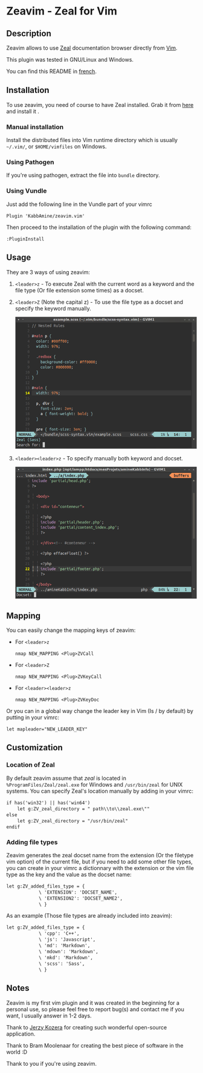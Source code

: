 Zeavim - Zeal for Vim
=====================

Description
-------------

Zeavim allows to use [Zeal](http://zealdocs.org) documentation browser directly from [Vim](http://vim.org).

This plugin was tested in GNU/Linux and Windows.

You can find this README in [french](.various/README-fr.md).


Installation
-------------

To use zeavim, you need of course to have Zeal installed. Grab it from [here](http://zealdocs.org/download.html) and install it .

### Manual installation

Install the distributed files into Vim runtime directory which is usually `~/.vim/`, or `$HOME/vimfiles` on Windows.

### Using Pathogen
If you're using pathogen, extract the file into `bundle` directory.

### Using Vundle
Just add the following line in the Vundle part of your vimrc

	Plugin 'KabbAmine/zeavim.vim'

Then proceed to the installation of the plugin with the following command:

	:PluginInstall


Usage
-----

They are 3 ways of using zeavim:

1.	`<leader>z` - To execute Zeal with the current word as a keyword and the file type (Or file extension some times) as a docset.
2.	`<leader>Z` (Note the capital z) - To use the file type as a docset and specify the keyword manually.

	![Zeavim using &lt;leader&gt;Z](.various/img/leader-Z.jpg)

3.	`<leader><leader>z` - To specify manually both keyword and docset.

	![Zeavim using &lt;leader&gt;&lt;leader&gt;z](.various/img/leader-leader-z.jpg)


Mapping
-------

You can easily change the mapping keys of zeavim:

-	For `<leader>z`

		nmap NEW_MAPPING <Plug>ZVCall

-	For `<leader>Z`

		nmap NEW_MAPPING <Plug>ZVKeyCall

-	For `<leader><leader>z`

		nmap NEW_MAPPING <Plug>ZVKeyDoc

Or you can in a global way change the leader key in Vim (Is / by default) by putting in your vimrc:

	let mapleader="NEW_LEADER_KEY"


Customization
-------------

### Location of Zeal

By default zeavim assume that *zeal* is located in `%ProgramFiles/Zeal/zeal.exe` for Windows and `/usr/bin/zeal` for UNIX systems.
You can specify Zeal's location manually by adding in your vimrc:

	if has('win32') || has('win64')
		let g:ZV_zeal_directory = " path\\to\\zeal.exe\""
	else
		let g:ZV_zeal_directory = "/usr/bin/zeal"
	endif

### Adding file types

Zeavim generates the zeal docset name from the extension (Or the filetype vim option) of the current file, but if you need to add some other file types, you can create in your vimrc a dictionnary with the extension or the vim file type as the key and the value as the docset name:

	let g:ZV_added_files_type = {
				\ 'EXTENSION': 'DOCSET_NAME',
				\ 'EXTENSION2': 'DOCSET_NAME2',
				\ }

As an example (Those file types are already included into zeavim):

	let g:ZV_added_files_type = {
				\ 'cpp': 'C++',
				\ 'js': 'Javascript',
				\ 'md': 'Markdown',
				\ 'mdown': 'Markdown',
				\ 'mkd': 'Markdown',
				\ 'scss': 'Sass',
				\ }


Notes
-----

Zeavim is my first vim plugin and it was created in the beginning for a personal use, so please feel free to report bug(s) and contact me if you want, I usually answer in 1-2 days.

Thank to [Jerzy Kozera](https://github.com/jkozera) for creating such wonderful open-source application.

Thank to Bram Moolenaar for creating the best piece of software in the world :D

Thank to you if you're using zeavim.
